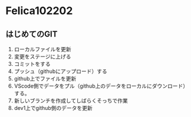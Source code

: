 # Felica102202
## はじめてのGIT
1. ローカルファイルを更新
2. 変更をステージに上げる
3. コミットをする
4. プッシュ（githubにアップロード）する
5. github上でファイルを更新
6. VScode側でデータをプル（github上のデータをローカルにダウンロード）する。
7. 新しいブランチを作成してしばらくそっちで作業
8. dev1上でgithub側のデータを更新
